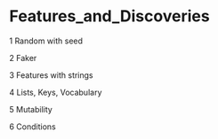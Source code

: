 # Features_and_Discoveries
1 Random with seed

2 Faker

3 Features with strings

4 Lists, Keys, Vocabulary

5 Mutability

6 Conditions

